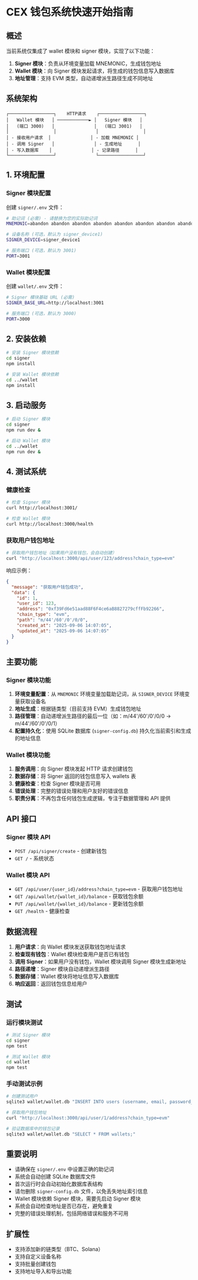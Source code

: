 # CEX 钱包系统快速开始指南

## 概述

当前系统仅集成了 wallet 模块和 signer 模块，实现了以下功能：

1. **Signer 模块**：负责从环境变量加载 MNEMONIC，生成钱包地址
2. **Wallet 模块**：向 Signer 模块发起请求，将生成的钱包信息写入数据库
3. **地址管理**：支持 EVM 类型，自动递增派生路径生成不同地址


## 系统架构

```
┌─────────────────┐    HTTP请求    ┌─────────────────┐
│   Wallet 模块   │ ────────────► │   Signer 模块   │
│   (端口 3000)   │               │   (端口 3001)   │
│                 │               │                 │
│ - 接收用户请求  │               │ - 加载 MNEMONIC │
│ - 调用 Signer   │               │ - 生成地址      │
│ - 写入数据库    │               │ - 记录路径      │
└─────────────────┘               └─────────────────┘
```

## 1. 环境配置

### Signer 模块配置
创建 `signer/.env` 文件：
```bash
# 助记词 (必需) - 请替换为您的实际助记词
MNEMONIC=abandon abandon abandon abandon abandon abandon abandon abandon abandon abandon abandon about

# 设备名称 (可选，默认为 signer_device1)
SIGNER_DEVICE=signer_device1

# 服务端口 (可选，默认为 3001)
PORT=3001

```

### Wallet 模块配置
创建 `wallet/.env` 文件：
```bash
# Signer 模块基础 URL (必需)
SIGNER_BASE_URL=http://localhost:3001

# 服务端口 (可选，默认为 3000)
PORT=3000
```

## 2. 安装依赖

```bash
# 安装 Signer 模块依赖
cd signer
npm install

# 安装 Wallet 模块依赖
cd ../wallet
npm install
```

## 3. 启动服务

```bash
# 启动 Signer 模块
cd signer
npm run dev &

# 启动 Wallet 模块
cd ../wallet
npm run dev &
```

## 4. 测试系统

### 健康检查
```bash
# 检查 Signer 模块
curl http://localhost:3001/

# 检查 Wallet 模块
curl http://localhost:3000/health
```

### 获取用户钱包地址
```bash
# 获取用户钱包地址（如果用户没有钱包，会自动创建）
curl "http://localhost:3000/api/user/123/address?chain_type=evm"
```

响应示例：
```json
{
  "message": "获取用户钱包成功",
  "data": {
    "id": 1,
    "user_id": 123,
    "address": "0xf39Fd6e51aad88F6F4ce6aB8827279cffFb92266",
    "chain_type": "evm",
    "path": "m/44'/60'/0'/0/0",
    "created_at": "2025-09-06 14:07:05",
    "updated_at": "2025-09-06 14:07:05"
  }
}
```

## 主要功能

### Signer 模块功能

1. **环境变量配置**：从 `MNEMONIC` 环境变量加载助记词，从 `SIGNER_DEVICE` 环境变量获取设备名
2. **地址生成**：根据链类型（目前支持 EVM）生成钱包地址
3. **路径管理**：自动递增派生路径的最后一位（如：m/44'/60'/0'/0/0 → m/44'/60'/0'/0/1）
4. **配置持久化**：使用 SQLite 数据库 (`signer-config.db`) 持久化当前索引和生成的地址信息

### Wallet 模块功能

1. **服务调用**：向 Signer 模块发起 HTTP 请求创建钱包
2. **数据存储**：将 Signer 返回的钱包信息写入 wallets 表
3. **健康检查**：检查 Signer 模块是否可用
4. **错误处理**：完整的错误处理和用户友好的错误信息
5. **职责分离**：不再包含任何钱包生成逻辑，专注于数据管理和 API 提供

## API 接口

### Signer 模块 API

- `POST /api/signer/create` - 创建新钱包
- `GET /` - 系统状态

### Wallet 模块 API

- `GET /api/user/{user_id}/address?chain_type=evm` - 获取用户钱包地址
- `GET /api/wallet/{wallet_id}/balance` - 获取钱包余额
- `PUT /api/wallet/{wallet_id}/balance` - 更新钱包余额
- `GET /health` - 健康检查

## 数据流程

1. **用户请求**：向 Wallet 模块发送获取钱包地址请求
2. **检查现有钱包**：Wallet 模块检查用户是否已有钱包
3. **调用 Signer**：如果用户没有钱包，Wallet 模块调用 Signer 模块生成新地址
4. **路径递增**：Signer 模块自动递增派生路径
5. **数据存储**：Wallet 模块将地址信息写入数据库
6. **响应返回**：返回钱包信息给用户

## 测试

### 运行模块测试

```bash
# 测试 Signer 模块
cd signer
npm test

# 测试 Wallet 模块
cd wallet
npm test
```

### 手动测试示例

```bash
# 创建测试用户
sqlite3 wallet/wallet.db "INSERT INTO users (username, email, password_hash, status, kyc_status) VALUES ('testuser', 'test@example.com', 'hashed_password', 0, 0);"

# 获取用户钱包地址
curl "http://localhost:3000/api/user/1/address?chain_type=evm"

# 验证数据库中的钱包记录
sqlite3 wallet/wallet.db "SELECT * FROM wallets;"
```

## 重要说明

- 请确保在 `signer/.env` 中设置正确的助记词
- 系统会自动创建 SQLite 数据库文件
- 首次运行时会自动初始化数据库表结构
- 请勿删除 `signer-config.db` 文件，以免丢失地址索引信息
- Wallet 模块依赖 Signer 模块，需要先启动 Signer 模块
- 系统会自动检查地址是否已存在，避免重复
- 完整的错误处理机制，包括网络错误和服务不可用

## 扩展性

- 支持添加新的链类型（BTC、Solana）
- 支持自定义设备名称
- 支持批量创建钱包
- 支持地址导入和导出功能